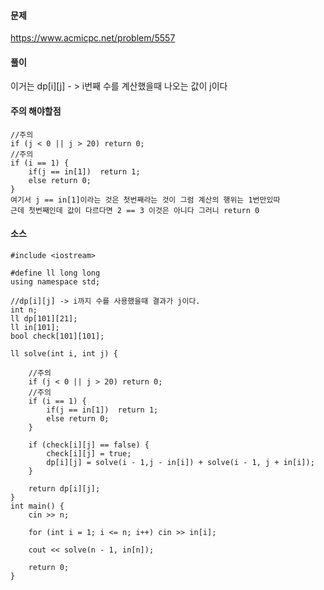 #### 문제 
https://www.acmicpc.net/problem/5557

#### 풀이 

이거는 dp[i][j] - > i번째 수를 계산했을때 나오는 값이 j이다 


####  주의 해야할점 

	//주의 
	if (j < 0 || j > 20) return 0;
	//주의 
	if (i == 1) {
		if(j == in[1])	return 1;
		else return 0;
	}
    여기서 j == in[1]이라는 것은 첫번째라는 것이 그럼 계산의 행위는 1번만있따 
    근데 첫번째인데 값이 다르다면 2 == 3 이것은 아니다 그러니 return 0
#### 소스 
````
#include <iostream>

#define ll long long
using namespace std;

//dp[i][j] -> i까지 수를 사용했을때 결과가 j이다.
int n;
ll dp[101][21];
ll in[101];
bool check[101][101];

ll solve(int i, int j) {

	//주의 
	if (j < 0 || j > 20) return 0;
	//주의 
	if (i == 1) {
		if(j == in[1])	return 1;
		else return 0;
	}
	
	if (check[i][j] == false) {
		check[i][j] = true;
		dp[i][j] = solve(i - 1,j - in[i]) + solve(i - 1, j + in[i]);
	}

	return dp[i][j];
}
int main() {
	cin >> n;

	for (int i = 1; i <= n; i++) cin >> in[i];

	cout << solve(n - 1, in[n]);
	
	return 0;
}
````